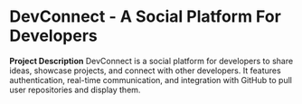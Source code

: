 # DevConnect - A Social Platform For Developers

**Project Description**
DevConnect is a social platform for developers to share ideas, showcase projects, and connect with other developers. It features authentication, real-time communication, and integration with GitHub to pull user repositories and display them.


